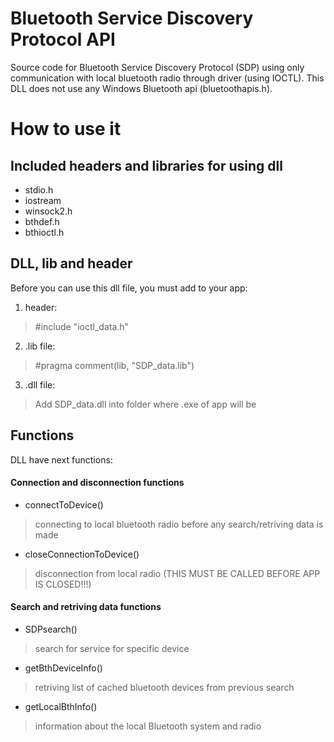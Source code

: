 # Bluetooth Service Discovery Protocol API
Source code for Bluetooth Service Discovery Protocol (SDP) using only communication with local bluetooth radio through driver (using IOCTL). 
This DLL does not use any Windows Bluetooth api (bluetoothapis.h).


# How to use it
## Included headers and libraries for using dll
- stdio.h
- iostream
- winsock2.h
- bthdef.h
- bthioctl.h

## DLL, lib and header
Before you can use this dll file, you must add to your app:
1. header: 

> #include "ioctl_data.h"

2. .lib file:

> #pragma comment(lib, "SDP_data.lib")

3. .dll file:

> Add SDP_data.dll into folder where .exe of app will be

## Functions
DLL have next functions:
#### Connection and disconnection functions
- connectToDevice()
> connecting to local bluetooth radio before any search/retriving data is made
- closeConnectionToDevice()
> disconnection from local radio (THIS MUST BE CALLED BEFORE APP IS CLOSED!!!)
#### Search and retriving data functions
- SDPsearch()
> search for service for specific device
- getBthDeviceInfo()
> retriving list of cached bluetooth devices from previous search
- getLocalBthInfo()
> information about the local Bluetooth system and radio
